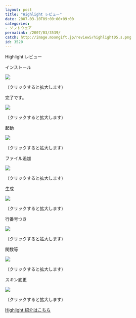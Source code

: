 ```yaml
---
layout: post
title: "Highlight レビュー"
date: 2007-03-10T09:00:00+09:00
categories:
- ソフトウェア
permalink: /2007/03/3539/
catch: http://image.moongift.jp/review5/highlight05.s.png
id: 3520
---
```

Highlight レビュー  
<!--more-->

インストール

  

[![](http://image.moongift.jp/review5/highlight01.s.png)](http://image.moongift.jp/review5/highlight01.png)  
  
（クリックすると拡大します)

  

完了です。

  

[![](http://image.moongift.jp/review5/highlight02.s.png)](http://image.moongift.jp/review5/highlight02.png)  
  
（クリックすると拡大します)

  

起動

  

[![](http://image.moongift.jp/review5/highlight03.s.png)](http://image.moongift.jp/review5/highlight03.png)  
  
（クリックすると拡大します)

  

ファイル追加

  

[![](http://image.moongift.jp/review5/highlight04.s.png)](http://image.moongift.jp/review5/highlight04.png)  
  
（クリックすると拡大します)

  

生成

  

[![](http://image.moongift.jp/review5/highlight05.s.png)](http://image.moongift.jp/review5/highlight05.png)  
  
（クリックすると拡大します)

  

行番号つき

  

[![](http://image.moongift.jp/review5/highlight06.s.png)](http://image.moongift.jp/review5/highlight06.png)  
  
（クリックすると拡大します)

  

関数等

  

[![](http://image.moongift.jp/review5/highlight07.s.png)](http://image.moongift.jp/review5/highlight07.png)  
  
（クリックすると拡大します)

  

スキン変更

  

[![](http://image.moongift.jp/review5/highlight08.s.png)](http://image.moongift.jp/review5/highlight08.png)  
  
（クリックすると拡大します)

  

[Highlight 紹介はこちら](http://oss.moongift.jp/intro/i-3537.html)

